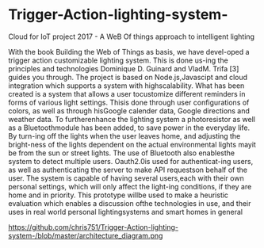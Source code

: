 # Trigger-Action-lighting-system-
Cloud for IoT project 2017 - A WeB Of things approach to intelligent lighting


With  the  book  Building  the  Web  of  Things  as  basis,  we  have  devel-oped a trigger action customizable lighting system. This is done us-ing the principles and technologies Dominique D. Guinard and VladM.  Trifa  [3]  guides  you  through.  The  project  is  based  on  Node.js,Javascipt  and  cloud  integration  which  supports  a  system  with  highscalability.  What  has  been  created  is  a  system  that  allows  a  user  tocustomize different reminders in forms of various light settings. Thisis done through user configurations of colors, as well as through hisGoogle calender data, Google directions and weather data. To furtherenhance  the  lighting  system  a  photoresistor  as  well  as  a  Bluetoothmodule has been added, to save power in the everyday life. By turn-ing off the lights when the user leaves home, and adjusting the bright-ness of the lights dependent on the actual environmental lights mayit be from the sun or street lights. The use of Bluetooth also enablesthe system to detect multiple users. Oauth2.0is used for authenticat-ing users, as well as authenticating the server to make API requestson behalf of the user. The system is capable of having several users,each with their own personal settings, which will only affect the light-ing conditions, if they are home and in priority. This prototype willbe used to make a heuristic evaluation which enables a discussion ofthe technologies in use, and their uses in real world personal lightingsystems and smart homes in general


https://github.com/chris751/Trigger-Action-lighting-system-/blob/master/architecture_diagram.png
